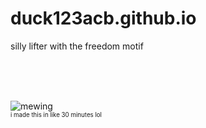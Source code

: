 # duck123acb.github.io

silly lifter with the freedom motif

<br>
<br>
<br>

![mewing](https://github.com/user-attachments/assets/16fd6ea9-1931-4215-aae3-a1134b1c30df)  
<sub><sup>i made this in like 30 minutes lol</sup></sub>
